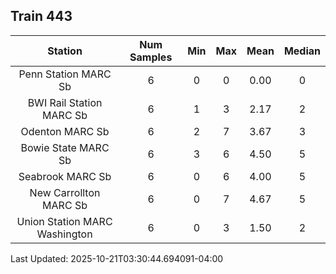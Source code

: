 ## Train 443

| Station | Num Samples | Min | Max | Mean | Median |
| :-----: | :---------: | :-: | :-: | :--: | :----: |
| Penn Station MARC Sb | 6 | 0 | 0 | 0.00 | 0 |
| BWI Rail Station MARC Sb | 6 | 1 | 3 | 2.17 | 2 |
| Odenton MARC Sb | 6 | 2 | 7 | 3.67 | 3 |
| Bowie State MARC Sb | 6 | 3 | 6 | 4.50 | 5 |
| Seabrook MARC Sb | 6 | 0 | 6 | 4.00 | 5 |
| New Carrollton MARC Sb | 6 | 0 | 7 | 4.67 | 5 |
| Union Station MARC Washington | 6 | 0 | 3 | 1.50 | 2 |


Last Updated: 2025-10-21T03:30:44.694091-04:00